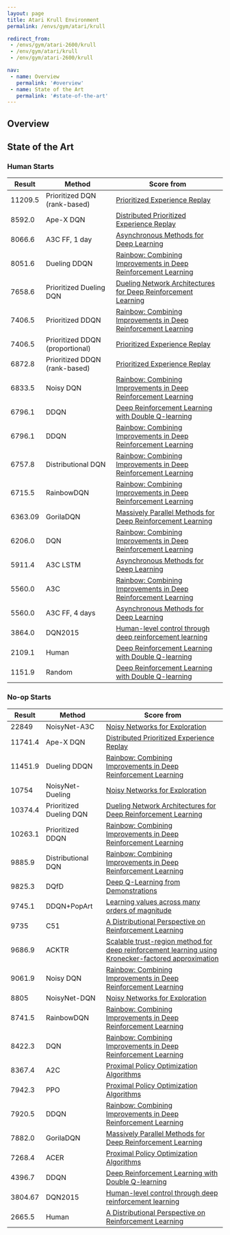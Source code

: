 ```yaml
---
layout: page
title: Atari Krull Environment
permalink: /envs/gym/atari/krull

redirect_from:
 - /envs/gym/atari-2600/krull
 - /env/gym/atari/krull
 - /env/gym/atari-2600/krull

nav:
 - name: Overview
   permalink: '#overview'
 - name: State of the Art
   permalink: '#state-of-the-art'
---
```



## Overview

## State of the Art

### Human Starts

| Result | Method | Score from |
|--------|--------|------------|
| 11209.5 | Prioritized DQN (rank-based) | [Prioritized Experience Replay](https://arxiv.org/abs/1511.05952) |
| 8592.0 | Ape-X DQN | [Distributed Prioritized Experience Replay](https://arxiv.org/abs/1803.00933) |
| 8066.6 | A3C FF, 1 day | [Asynchronous Methods for Deep Learning](https://arxiv.org/abs/1602.01783) |
| 8051.6 | Dueling DDQN | [Rainbow: Combining Improvements in Deep Reinforcement Learning](https://arxiv.org/abs/1710.02298) |
| 7658.6 | Prioritized Dueling DQN | [Dueling Network Architectures for Deep Reinforcement Learning](https://arxiv.org/abs/1511.06581) |
| 7406.5 | Prioritized DDQN | [Rainbow: Combining Improvements in Deep Reinforcement Learning](https://arxiv.org/abs/1710.02298) |
| 7406.5 | Prioritized DDQN (proportional) | [Prioritized Experience Replay](https://arxiv.org/abs/1511.05952) |
| 6872.8 | Prioritized DDQN (rank-based) | [Prioritized Experience Replay](https://arxiv.org/abs/1511.05952) |
| 6833.5 | Noisy DQN | [Rainbow: Combining Improvements in Deep Reinforcement Learning](https://arxiv.org/abs/1710.02298) |
| 6796.1 | DDQN | [Deep Reinforcement Learning with Double Q-learning](https://arxiv.org/abs/1509.06461) |
| 6796.1 | DDQN | [Rainbow: Combining Improvements in Deep Reinforcement Learning](https://arxiv.org/abs/1710.02298) |
| 6757.8 | Distributional DQN | [Rainbow: Combining Improvements in Deep Reinforcement Learning](https://arxiv.org/abs/1710.02298) |
| 6715.5 | RainbowDQN | [Rainbow: Combining Improvements in Deep Reinforcement Learning](https://arxiv.org/abs/1710.02298) |
| 6363.09 | GorilaDQN | [Massively Parallel Methods for Deep Reinforcement Learning](https://arxiv.org/abs/1507.04296) |
| 6206.0 | DQN | [Rainbow: Combining Improvements in Deep Reinforcement Learning](https://arxiv.org/abs/1710.02298) |
| 5911.4 | A3C LSTM | [Asynchronous Methods for Deep Learning](https://arxiv.org/abs/1602.01783) |
| 5560.0 | A3C | [Rainbow: Combining Improvements in Deep Reinforcement Learning](https://arxiv.org/abs/1710.02298) |
| 5560.0 | A3C FF, 4 days | [Asynchronous Methods for Deep Learning](https://arxiv.org/abs/1602.01783) |
| 3864.0 | DQN2015 | [Human-level control through deep reinforcement learning](https://web.stanford.edu/class/psych209/Readings/MnihEtAlHassibis15NatureControlDeepRL.pdf) |
| 2109.1 | Human | [Deep Reinforcement Learning with Double Q-learning](https://arxiv.org/abs/1509.06461) |
| 1151.9 | Random | [Deep Reinforcement Learning with Double Q-learning](https://arxiv.org/abs/1509.06461) |

### No-op Starts

| Result | Method | Score from |
|--------|--------|------------|
| 22849 | NoisyNet-A3C | [Noisy Networks for Exploration](https://arxiv.org/abs/1706.10295) |
| 11741.4 | Ape-X DQN | [Distributed Prioritized Experience Replay](https://arxiv.org/abs/1803.00933) |
| 11451.9 | Dueling DDQN | [Rainbow: Combining Improvements in Deep Reinforcement Learning](https://arxiv.org/abs/1710.02298) |
| 10754 | NoisyNet-Dueling | [Noisy Networks for Exploration](https://arxiv.org/abs/1706.10295) |
| 10374.4 | Prioritized Dueling DQN | [Dueling Network Architectures for Deep Reinforcement Learning](https://arxiv.org/abs/1511.06581) |
| 10263.1 | Prioritized DDQN | [Rainbow: Combining Improvements in Deep Reinforcement Learning](https://arxiv.org/abs/1710.02298) |
| 9885.9 | Distributional DQN | [Rainbow: Combining Improvements in Deep Reinforcement Learning](https://arxiv.org/abs/1710.02298) |
| 9825.3 | DQfD | [Deep Q-Learning from Demonstrations](https://arxiv.org/abs/1704.03732) |
| 9745.1 | DDQN+PopArt | [Learning values across many orders of magnitude](https://arxiv.org/abs/1602.07714) |
| 9735 | C51 | [A Distributional Perspective on Reinforcement Learning](https://arxiv.org/abs/1707.06887) |
| 9686.9 | ACKTR | [Scalable trust-region method for deep reinforcement learning using Kronecker-factored approximation](https://arxiv.org/abs/1708.05144) |
| 9061.9 | Noisy DQN | [Rainbow: Combining Improvements in Deep Reinforcement Learning](https://arxiv.org/abs/1710.02298) |
| 8805 | NoisyNet-DQN | [Noisy Networks for Exploration](https://arxiv.org/abs/1706.10295) |
| 8741.5 | RainbowDQN | [Rainbow: Combining Improvements in Deep Reinforcement Learning](https://arxiv.org/abs/1710.02298) |
| 8422.3 | DQN | [Rainbow: Combining Improvements in Deep Reinforcement Learning](https://arxiv.org/abs/1710.02298) |
| 8367.4 | A2C | [Proximal Policy Optimization Algorithms](https://arxiv.org/abs/1707.06347) |
| 7942.3 | PPO | [Proximal Policy Optimization Algorithms](https://arxiv.org/abs/1707.06347) |
| 7920.5 | DDQN | [Rainbow: Combining Improvements in Deep Reinforcement Learning](https://arxiv.org/abs/1710.02298) |
| 7882.0 | GorilaDQN | [Massively Parallel Methods for Deep Reinforcement Learning](https://arxiv.org/abs/1507.04296) |
| 7268.4 | ACER | [Proximal Policy Optimization Algorithms](https://arxiv.org/abs/1707.06347) |
| 4396.7 | DDQN | [Deep Reinforcement Learning with Double Q-learning](https://arxiv.org/abs/1509.06461) |
| 3804.67 | DQN2015 | [Human-level control through deep reinforcement learning](https://web.stanford.edu/class/psych209/Readings/MnihEtAlHassibis15NatureControlDeepRL.pdf) |
| 2665.5 | Human | [A Distributional Perspective on Reinforcement Learning](https://arxiv.org/abs/1707.06887) |

